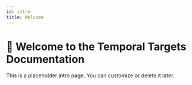 ```yaml
---
id: intro
title: Welcome
---
```


# 👋 Welcome to the Temporal Targets Documentation

This is a placeholder intro page. You can customize or delete it later.